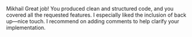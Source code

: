 Mikhail
Great job!
You produced clean and structured code, and you covered all the requested features. 
I especially liked the inclusion of back up—nice touch. 
I recommend on adding comments to help clarify your implementation.
